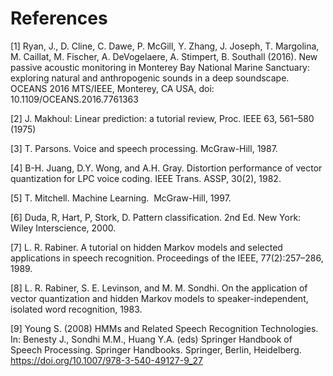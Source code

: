 # References

[1] Ryan, J., D. Cline, C. Dawe, P. McGill, Y. Zhang, J. Joseph, T. Margolina,
M. Caillat, M. Fischer, A. DeVogelaere, A. Stimpert, B. Southall (2016).
New passive acoustic monitoring in Monterey Bay National Marine Sanctuary:
exploring natural and anthropogenic sounds in a deep soundscape.
OCEANS 2016 MTS/IEEE, Monterey, CA USA, doi: 10.1109/OCEANS.2016.7761363

[2] J. Makhoul: Linear prediction: a tutorial review, Proc. IEEE 63, 561–580 (1975)

[3] T. Parsons. Voice and speech processing. McGraw-Hill, 1987.

[4] B-H. Juang, D.Y. Wong, and A.H. Gray.
Distortion performance of vector quantization for LPC voice coding.
IEEE Trans. ASSP, 30(2), 1982.

[5] T. Mitchell. Machine Learning.  McGraw-Hill, 1997.

[6] Duda, R, Hart, P, Stork, D. Pattern classification.
2nd Ed. New York: Wiley Interscience, 2000.

[7] L. R. Rabiner.
A tutorial on hidden Markov models and selected applications in speech recognition.
Proceedings of the IEEE, 77(2):257–286, 1989.

[8] L. R. Rabiner, S. E. Levinson, and M. M. Sondhi.
On the application of vector quantization and hidden Markov models
to speaker-independent, isolated word recognition, 1983.

[9] Young S. (2008) HMMs and Related Speech Recognition Technologies.
In: Benesty J., Sondhi M.M., Huang Y.A. (eds) Springer Handbook of Speech Processing.
Springer Handbooks. Springer, Berlin, Heidelberg.
https://doi.org/10.1007/978-3-540-49127-9_27

